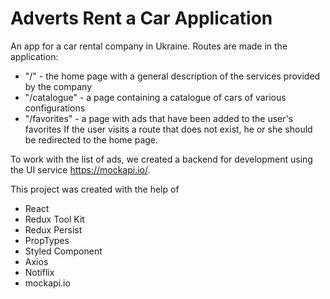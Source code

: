 # Adverts Rent a Car Application

An app for a car rental company in Ukraine. Routes are made in the application:

- "/" - the home page with a general description of the services provided by the
  company
- "/catalogue" - a page containing a catalogue of cars of various configurations
- "/favorites" - a page with ads that have been added to the user's favorites If
  the user visits a route that does not exist, he or she should be redirected to
  the home page.

To work with the list of ads, we created a backend for development using the UI
service https://mockapi.io/.

This project was created with the help of

- React
- Redux Tool Kit
- Redux Persist
- PropTypes
- Styled Component
- Axios
- Notiflix
- mockapi.io
